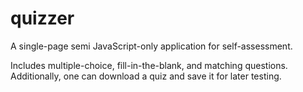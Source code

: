 # quizzer

A single-page semi JavaScript-only application for self-assessment.

Includes multiple-choice, fill-in-the-blank, and matching questions. Additionally, one can download a quiz and save it for later testing.
